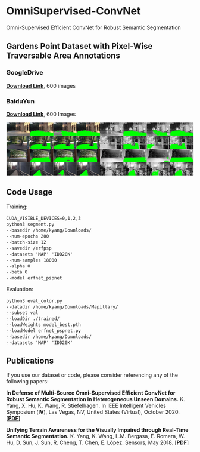 # OmniSupervised-ConvNet
Omni-Supervised Efficient ConvNet for Robust Semantic Segmentation

## Gardens Point Dataset with Pixel-Wise Traversable Area Annotations

### GoogleDrive
[**Download Link**](https://drive.google.com/file/d/1YDphc00nIeC9-x-JbiQ-gQ2cFv2LFiD0/view?usp=sharing), 600 images
### BaiduYun
[**Download Link**](https://pan.baidu.com/s/19cg1yWsvNuUNOgAa9kf4uQ), 600 Images

![Example segmentation](gardens_traversability.jpg?raw=true "Example segmentation")

## Code Usage
Training:
```
CUDA_VISIBLE_DEVICES=0,1,2,3
python3 segment.py
--basedir /home/kyang/Downloads/
--num-epochs 200
--batch-size 12
--savedir /erfpsp
--datasets 'MAP' 'IDD20K'
--num-samples 18000
--alpha 0
--beta 0
--model erfnet_pspnet
```

Evaluation:
```
python3 eval_color.py
--datadir /home/kyang/Downloads/Mapillary/
--subset val
--loadDir ./trained/
--loadWeights model_best.pth
--loadModel erfnet_pspnet.py
--basedir /home/kyang/Downloads/
--datasets 'MAP' 'IDD20K'
```


## Publications
If you use our dataset or code, please consider referencing any of the following papers:

**In Defense of Multi-Source Omni-Supervised Efficient ConvNet for Robust Semantic Segmentation in Heterogeneous Unseen Domains.**
K. Yang, X. Hu, K. Wang, R. Stiefelhagen.
In IEEE Intelligent Vehicles Symposium (**IV**), Las Vegas, NV, United States (Virtual), October 2020.
[[**PDF**](http://www.yangkailun.com/publications/iv2020_omnisupervision_kailun.pdf)]

**Unifying Terrain Awareness for the Visually Impaired through Real-Time Semantic Segmentation.**
K. Yang, K. Wang, L.M. Bergasa, E. Romera, W. Hu, D. Sun, J. Sun, R. Cheng, T. Chen, E. López.
Sensors, May 2018.
[[**PDF**](https://www.mdpi.com/1424-8220/18/5/1506)]
